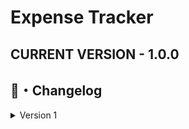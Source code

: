 # Expense Tracker

## CURRENT VERSION - 1.0.0

## <a id="Changelog"></a>📝・Changelog
<details>
  <summary>Version 1</summary>

    
    [Version 1.0.0]
        - Added Login System
        - Added Blocking system for when user inserts wrong pin 5 times in a row. Each time user goes to blocking area, the blocking time doubles.
        - Added Static Methods for code optimization
        - Configuration File located in %temp% "FileManagement.cfg"
    

</details>
